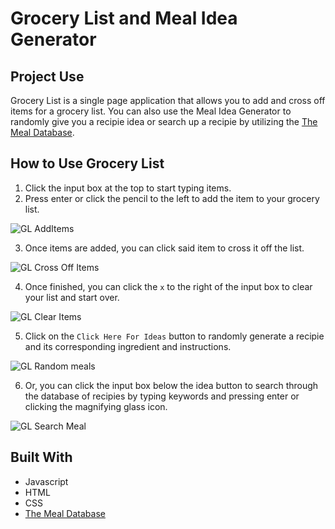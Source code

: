 # Grocery List and Meal Idea Generator

## Project Use
Grocery List is a single page application that allows you to add and cross off items for a grocery list. You can also use the Meal Idea Generator to randomly give you a recipie idea or search up a recipie by utilizing the [The Meal Database](https://www.themealdb.com/).


## How to Use Grocery List
1. Click the input box at the top to start typing items.
2. Press enter or click the pencil to the left to add the item to your grocery list.

![GL AddItems](https://user-images.githubusercontent.com/99867479/166334474-81e57842-558d-4c64-aa3a-7aa45f736a56.gif)

3. Once items are added, you can click said item to cross it off the list.

![GL Cross Off Items](https://user-images.githubusercontent.com/99867479/166334497-dbdf5449-75a6-4a3d-ad3b-e562e098b39a.gif)

4. Once finished, you can click the `x` to the right of the input box to clear your list and start over.

![GL Clear Items](https://user-images.githubusercontent.com/99867479/166334521-375e28c6-19cb-4418-9ac9-56a5560e11ef.gif)

5. Click on the `Click Here For Ideas` button to randomly generate a recipie and its corresponding ingredient and instructions.

![GL Random meals](https://user-images.githubusercontent.com/99867479/166390905-80e4e750-1401-4fd4-9e0b-035e231add6f.gif)

6. Or, you can click the input box below the idea button to search through the database of recipies by typing keywords and pressing enter or clicking the magnifying glass icon.

![GL Search Meal](https://user-images.githubusercontent.com/99867479/166339384-3bf06f0b-997d-497e-82f2-d7b8166fadf8.gif)

## Built With
- Javascript
- HTML
- CSS
- [The Meal Database](https://www.themealdb.com/)
